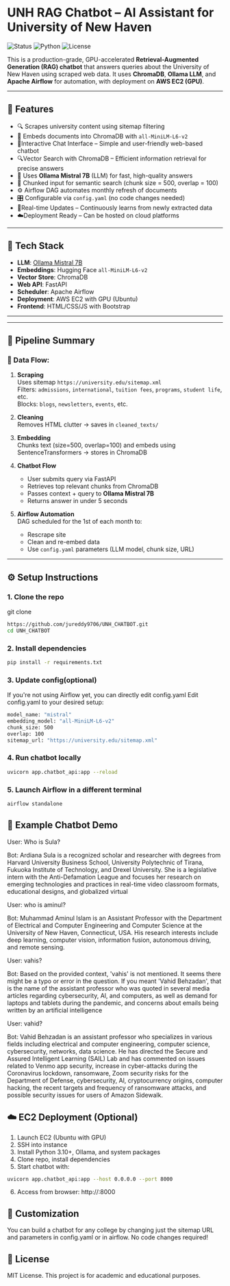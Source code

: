 # UNH RAG Chatbot – AI Assistant for University of New Haven

![Status](https://img.shields.io/badge/status-production-green)
![Python](https://img.shields.io/badge/python-3.10+-blue)
![License](https://img.shields.io/badge/license-MIT-blue)

This is a production-grade, GPU-accelerated **Retrieval-Augmented Generation (RAG) chatbot** that answers queries about the University of New Haven using scraped web data. It uses **ChromaDB**, **Ollama LLM**, and **Apache Airflow** for automation, with deployment on **AWS EC2 (GPU)**.

---

## 🚀 Features

- 🔍 Scrapes university content using sitemap filtering
- 🧠 Embeds documents into ChromaDB with `all-MiniLM-L6-v2` 
- 💬Interactive Chat Interface – Simple and user-friendly web-based chatbot
- 🔍Vector Search with ChromaDB – Efficient information retrieval for precise answers
- 💬 Uses **Ollama Mistral 7B** (LLM) for fast, high-quality answers
- 🧩 Chunked input for semantic search (chunk size = 500, overlap = 100)
- ⚙️ Airflow DAG automates monthly refresh of documents
- 🎛️ Configurable via `config.yaml` (no code changes needed)
- 🔴Real-time Updates – Continuously learns from newly extracted data
- ☁️Deployment Ready – Can be hosted on cloud platforms



---

## 🧠 Tech Stack

- **LLM**: [Ollama Mistral 7B](https://ollama.com/library/mistral)
- **Embeddings**: Hugging Face `all-MiniLM-L6-v2`
- **Vector Store**: ChromaDB
- **Web API**: FastAPI
- **Scheduler**: Apache Airflow
- **Deployment**: AWS EC2 with GPU (Ubuntu)
- **Frontend**: HTML/CSS/JS with Bootstrap

---


---

## 📡 Pipeline Summary

### 🔄 Data Flow:

1. **Scraping**  
   Uses sitemap `https://university.edu/sitemap.xml`  
   Filters: `admissions`, `international`, `tuition fees`, `programs`, `student life`, etc.  
   Blocks: `blogs`, `newsletters`, `events`, etc.

2. **Cleaning**  
   Removes HTML clutter → saves in `cleaned_texts/`

3. **Embedding**  
   Chunks text (size=500, overlap=100) and embeds using SentenceTransformers → stores in ChromaDB

4. **Chatbot Flow**
   - User submits query via FastAPI
   - Retrieves top relevant chunks from ChromaDB
   - Passes context + query to **Ollama Mistral 7B**
   - Returns answer in under 5 seconds

5. **Airflow Automation**  
   DAG scheduled for the 1st of each month to:
   - Rescrape site
   - Clean and re-embed data
   - Use `config.yaml` parameters (LLM model, chunk size, URL)

---

## ⚙️ Setup Instructions

### 1. Clone the repo
git clone
```bash
https://github.com/jureddy9706/UNH_CHATBOT.git
cd UNH_CHATBOT 
```

### 2. Install dependencies
```bash
pip install -r requirements.txt
```
### 3. Update config(optional)
If you're not using Airflow yet, you can directly edit config.yaml
Edit config.yaml to your desired setup:

```bash
model_name: "mistral"
embedding_model: "all-MiniLM-L6-v2"
chunk_size: 500
overlap: 100
sitemap_url: "https://university.edu/sitemap.xml"
```

### 4. Run chatbot locally
```bash
uvicorn app.chatbot_api:app --reload
```
### 5. Launch Airflow in a different terminal
```bash
airflow standalone
```
## 🧪 Example Chatbot Demo

User: Who is Sula?

Bot: Ardiana Sula is a recognized scholar and researcher with degrees from Harvard University Business School, University Polytechnic of Tirana, Fukuoka Institute of Technology, and Drexel University. She is a legislative intern with the Anti-Defamation League and focuses her research on emerging technologies and practices in real-time video classroom formats, educational designs, and globalized virtual

User: who is aminul?

Bot: Muhammad Aminul Islam is an Assistant Professor with the Department of Electrical and Computer Engineering and Computer Science at the University of New Haven, Connecticut, USA. His research interests include deep learning, computer vision, information fusion, autonomous driving, and remote sensing.

User: vahis?

Bot: Based on the provided context, 'vahis' is not mentioned. It seems there might be a typo or error in the question. If you meant 'Vahid Behzadan', that is the name of the assistant professor who was quoted in several media articles regarding cybersecurity, Al, and computers, as well as demand for laptops and tablets during the pandemic, and concerns about emails being written by an artificial intelligence

User: vahid?

Bot: Vahid Behzadan is an assistant professor who specializes in various fields including electrical and computer engineering, computer science, cybersecurity, networks, data science. He has directed the Secure and Assured Intelligent Learning (SAIL) Lab and has commented on issues related to Venmo app security, increase in cyber-attacks during the Coronavirus lockdown, ransomware, Zoom security risks for the Department of Defense, cybersecurity, Al, cryptocurrency origins, computer hacking, the recent targets and frequency of ransomware attacks, and possible security issues for users of Amazon Sidewalk.

## ☁️ EC2 Deployment (Optional)

1. Launch EC2 (Ubuntu with GPU)
2. SSH into instance
3. Install Python 3.10+, Ollama, and system packages
4. Clone repo, install dependencies
5. Start chatbot with:
```bash
uvicorn app.chatbot_api:app --host 0.0.0.0 --port 8000
```
6. Access from browser: http://<ec2-public-ip>:8000

## 🔧 Customization

You can build a chatbot for any college by changing just the sitemap URL and parameters in config.yaml or in airflow. No code changes required!

## 📜 License

MIT License. This project is for academic and educational purposes.

